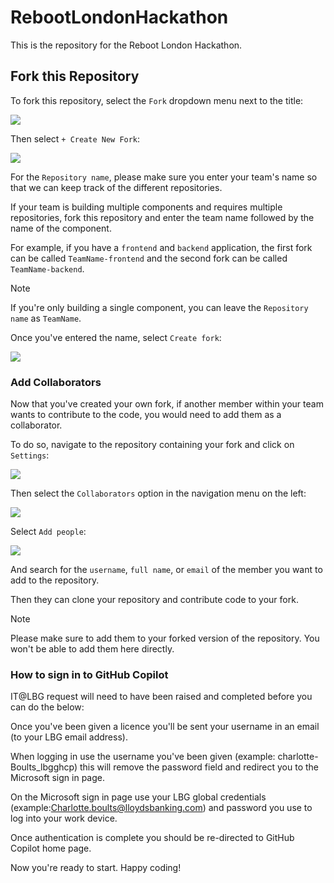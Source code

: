 # RebootLondonHackathon


This is the repository for the Reboot London Hackathon.

## Fork this Repository

To fork this repository, select the `Fork` dropdown menu next to the title:

![](./images/fork.png)

Then select `+ Create New Fork`:

![](./images/create-new-fork.png)

For the `Repository name`, please make sure you enter your team's name so that we can keep track of the different repositories.

If your team is building multiple components and requires multiple repositories, fork this repository and enter the team name followed by the name of the component.

For example, if you have a `frontend` and `backend` application, the first fork can be called `TeamName-frontend` and the second fork can be called `TeamName-backend`.

> [!NOTE]
> If you're only building a single component, you can leave the `Repository name` as `TeamName`.

Once you've entered the name, select `Create fork`:

![](./images/create-fork.png)

### Add Collaborators

Now that you've created your own fork, if another member within your team wants to contribute to the code, you would need to add them as a collaborator.

To do so, navigate to the repository containing your fork and click on `Settings`:

![](./images/settings.png)

Then select the `Collaborators` option in the navigation menu on the left:

![](./images/collaborators.png)

Select `Add people`:

![](./images/add-people.png)

And search for the `username`, `full name`, or `email` of the member you want to add to the repository.

Then they can clone your repository and contribute code to your fork.

> [!NOTE]
> Please make sure to add them to your forked version of the repository. You won't be able to add them here directly.
>
### How to sign in to GitHub Copilot

IT@LBG request will need to have been raised and completed before you can do the below:
 
Once you've been given a licence you'll be sent your username in an email (to your LBG email address).

When logging in use the username you've been given (example: charlotte-Boults_lbgghcp) this will remove the password field and redirect you to the Microsoft sign in page.

On the Microsoft sign in page use your LBG global credentials (example:Charlotte.boults@lloydsbanking.com) and password you use to log into your work device.

Once authentication is complete you should be re-directed to GitHub Copilot home page.

Now you're ready to start. Happy coding!

